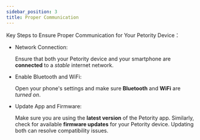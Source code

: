 ```yaml
---
sidebar_position: 3
title: Proper Communication
---
```


Key Steps to Ensure Proper Communication for Your Petority Device：

+ Network Connection: 

	Ensure that both your Petority device and your smartphone are **connected** to a *stable* internet network.
+ Enable Bluetooth and WiFi: 

	Open your phone's settings and make sure **Bluetooth** and **WiFi** are *turned on*. 
+ Update App and Firmware: 

	Make sure you are using the **latest version** of the Petority app. Similarly, check for available **firmware updates** for your Petority device. Updating both can resolve compatibility issues.
